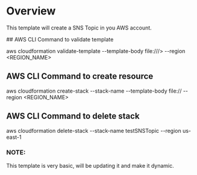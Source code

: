 # Overview
<p> This template will create a SNS Topic in you AWS account.</p>


<html>
<head>
    <title> AWS CLI Commands </title>
</head>
## AWS CLI Command to validate template

aws cloudformation validate-template --template-body file:///<TemplatePath>> --region <REGION_NAME>

## AWS CLI Command to create resource
aws cloudformation create-stack --stack-name <STACKNAME> --template-body file://<TemplatePath> --region <REGION_NAME>

## AWS CLI Command to delete stack
aws cloudformation delete-stack --stack-name testSNSTopic --region us-east-1

### NOTE: 
This template is very basic, will be updating it and make it dynamic.
